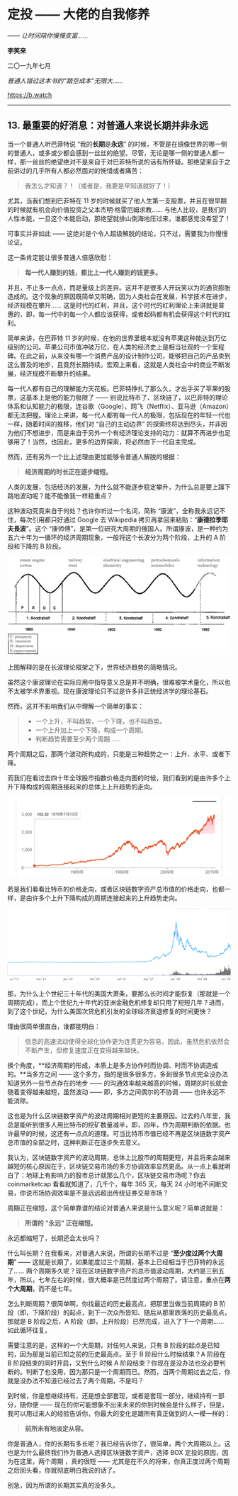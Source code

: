 # 定投 —— 大佬的自我修养

*—— 让时间陪你慢慢变富……*

**李笑来**

二〇一九年七月

*普通人错过这本书的“踏空成本”无限大……*

https://b.watch

------

## 13. 最重要的好消息：对普通人来说长期并非永远

当一个普通人听巴菲特说 “我的**长期**是**永远**” 的时候，不管是在镜像世界的哪一侧的普通人，或多或少都会感到一丝丝的绝望。尽管，无论是哪一侧的普通人都一样，那一丝丝的绝望绝对不是来自于对巴菲特所说的话有所怀疑。那绝望来自于之前讲过的几乎所有人都必然面对的惋惜或者痛苦：

> 我怎么才知道？！（或者是，我要是早知道就好了！）

尤其，当我们想到巴菲特在 11 岁的时候就买了他人生第一支股票，并且在很早期的时候就有机会向价值投资之父本杰明·格雷厄姆求教…… 与他人比较，是我们的人性本能，一旦这个本能启动，那绝望就排山倒海地压过来，谁都感觉没希望了！

可事实并非如此 —— 这绝对是个令人超级解脱的结论，只不过，需要我为你慢慢论证。

这一条肯定能让很多普通人倍感欣慰：

> **每一代人赚到的钱，都比上一代人赚到的钱更多。**

并且，不止多一点点，而是量级上的差异。这并不是很多人开玩笑以为的通货膨胀造成的。这个现象的原因既简单又明确，因为人类社会在发展，科学技术在进步，经济规模在攀升…… 这是时代的红利，并且，这个时代的红利理论上来讲就是普惠的，即，每一代中的每一个人都应该获得，或者起码都有机会获得这个时代的红利。

简单来讲，在巴菲特 11 岁的时候，在他的世界里根本就没有苹果这种能达到万亿级别的公司。苹果公司市值冲破万亿，在人类的经济史上是相当壮观的一个里程碑。在此之前，从来没有哪一个消费产品的设计制作公司，能够把自己的产品卖到这么普及的地步，且竟然长期持续。宏观上来看，这就是人类社会中的商业不断发展，经济规模不断攀升的结果。

每一代人都有自己的理解能力天花板。巴菲特挣扎了那么久，才出手买了苹果的股票，这基本上是他的能力极限了 —— 别说比特币了、区块链了，以巴菲特的理论体系和认知能力的极限，连谷歌（Google）、网飞（Netflix）、亚马逊（Amazon）都无法把握。理论上来讲，每一代人都有每一代人的极限，包括现在的年轻一代也一样，随着时间的推移，他们对 “自己的主动边界” 的探索终将达到尽头，并非因为他们不想进步，而是来自于另外一个有经济理论支持的动力：就算不再进步也足够用了！当然，也因此，更多的边界探索，将必然由下一代自主完成。

然而，还有另外一个比上述理由更加能够令普通人解脱的根据：

> **经济周期的时长正在逐步缩短。**

人类的发展，包括经济的发展，为什么就不能逐步稳定攀升，为什么总是要上蹿下跳地波动呢？能不能像我一样稳重点？

这种波动究竟来自于何处？也许你听过一个名词，简称 “康波”，全称我永远记不住，每次引用都只好通过 Google 去 Wikipedia 拷贝再拿回来粘贴：“**康德拉季耶夫長波**”。这个 “康师傅”，是第一位研究大周期的俄国人。所谓康波，是一种约为五六十年为一循环的经济周期现象，一般将这个长波分为两个阶段，上升的 A 阶段和下降的 B 阶段。

![Kondratieff_Wave](images/Kondratieff_Wave.png)

上图解释的是在长波理论框架之下，世界经济趋势的简略情况。

虽然这个康波理论在实际应用中指导意义总是并不明确，很难被学术量化，所以也不太被学术界重视。现在康波理论只不过是许多非正统经济学的理论基石。

然而，这并不影响我们从中理解一个简单的事实：

> * 一个上升，不叫趋势，一个下降，也不叫趋势。
> * 一个上升加上一个下降，构成一个周期。
> * 判断趋势需要至少两个周期……

两个周期之后，那两个波动所构成的，只能是三种趋势之一：上升、水平、或者下降。

而我们在看过去四十年全球股市指数价格走向图的时候，我们看到的是由许多个上升下降构成的周期连接起来的总体上上升趋势的走向。

![sp500from1979.tb](images/sp500from1979.tb.png)

若是我们看看比特币的价格走向，或者区块链数字资产总市值的价格走向，也都一样，是由许多个上升下降构成的周期连接起来的上升趋势走向。

![blockchain_marketcap](images/blockchain_marketcap.png)

那，为什么上个世纪三十年代的美国大萧条，要那么长时间才能恢复（那就是一个周期完成），而上个世纪九十年代的亚洲金融危机修复却只用了短短几年？进而，到了这个世纪，为什么美国次贷危机引发的全球经济衰退修复的时间更快？

理由很简单很直白，谁都能明白：

> 信息的高速流动使得全球化协作更为连贯更为容易，因此，虽然危机依然会不断产生，但修复速度正在变得越来越快。

换个角度，**经济周期的形成，本质上是多方协作时而协调、时而不协调造成的。**当多方之间 —— 这个多方，指的是很多很多方，多到很多节点完全没办法知道另外一些节点存在的地步 —— 的沟通效率越来越高的时候，周期的时长就会随着变得越来越短，虽然波动 —— 即，多方之间偶尔的不协调 —— 也许永远不能消除。

这也是为什么区块链数字资产的波动周期相对更短的主要原因。过去的八年里，我总是能听到很多人用比特币的挖矿数量减半，即，四年，作为周期判断的依据。也许最早的时候，这还有一点点的道理。可当比特币市值已经不再是区块链数字资产总市值的全部之时，这种判断正在逐步失去意义。

我认为，区块链数字资产的波动周期，总体上比股市的周期更短，并且将来会越来越短的核心原因在于，区块链交易市场的多方协调效率显然更高。从一点上看就明白了：地球上有影响力的股市总计就那么几个，区块链交易市场呢？你去 coinmarketcap 看看就知道了，几千个，每年 365 天，每天 24 小时地不间断交易，你说市场协调效率是不是远远超出传统证券交易市场？

周期正在缩短，这个简单靠谱的结论对普通人来说是什么意义呢？简单说就是：

> **所谓的 “永远” 正在缩短。**

永远都缩短了，长期还会太长吗？

什么叫长期？在我看来，对普通人来说，所谓的长期不过是 “**至少度过两个大周期**” —— 这就是长期了，如果能度过三个周期，基本上已经相当于巴菲特的永远了…… 两个周期多久呢？现在区块链数字资产的总市值波动周期，大约是三到五年，所以，七年左右的时候，很大概率是已然度过两个周期了。请注意，重点在**两个大周期**，而不是七年。

怎么判断周期？很简单啊，你找最近的历史最高点，把那里当做当前周期的 B 阶段（即，下降阶段）的起点，到下一次众所皆知、随后从那里跌落的历史最高点，那就是 B 阶段之后，A 阶段（即，上升阶段）已然完成，进入了下一个周期…… 如此循环往复。

需要注意的是，这样的一个大周期，对任何人来说，只有 B 阶段的起点是已知的，因为那是当前已知之前的历史最高点。至于 B 阶段什么时候结束？A 阶段在 B 阶段结束的同时开启，又到什么时候 A 阶段结束？你现在是没办法也没必要判断的。判断了也没用，因为那只是一个周期而已。然而，当两个周期过去之后，你就是没办法不知道已经过去了两个周期，不是吗？

到时候，你是想继续持有，还是想全部套现，或者是套现一部分，继续持有一部分，随你便 —— 现在的你可能想象不出来未来的你到时候会是什么样子，但是，我可以用过来人的经验告诉你，你最大的变化是跟所有真正做到的人一模一样的：

> **前所未有地淡定从容。**

你是普通人，你的长期有多长呢？我已经告诉你了，很简单，两个大周期以上。这也是为什么最终我们作为普通人选择区块链数字资产，选择 BOX 定投的原因，因为在这里，两个周期 ，真的很短 —— 尤其是在不久的将来，你真正度过两个周期之后回头看，你就彻底明白我说的话了。

别急，因为所谓的长期其实真的没多久。